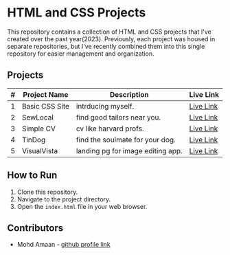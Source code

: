 # HTML and CSS Projects

This repository contains a collection of HTML and CSS projects that I've created over the past year(2023). Previously, each project was housed in separate repositories, but I've recently combined them into this single repository for easier management and organization.

## Projects

| #   | Project Name   | Description                       | Live Link                                                  |
| --- | -------------- | --------------------------------- | ---------------------------------------------------------- |
| 1   | Basic CSS Site | intrducing myself.                | [Live Link](https://basic-css-site-amaan8429.netlify.app/) |
| 2   | SewLocal       | find good tailors near you.       | [Live Link](https://sewlocal-amaan8429.netlify.app/)       |
| 3   | Simple CV      | cv like harvard profs.            | [Live Link](https://simple-cv-amaan8429.netlify.app/)      |
| 4   | TinDog         | find the soulmate for your dog.   | [Live Link](https://tindog-amaan8429.netlify.app/)         |
| 5   | VisualVista    | landing pg for image editing app. | [Live Link](https://visualvista-amaan8429.netlify.app/)    |

## How to Run

1. Clone this repository.
2. Navigate to the project directory.
3. Open the `index.html` file in your web browser.

## Contributors

- Mohd Amaan - [github profile link](github.com/amaan8429)
